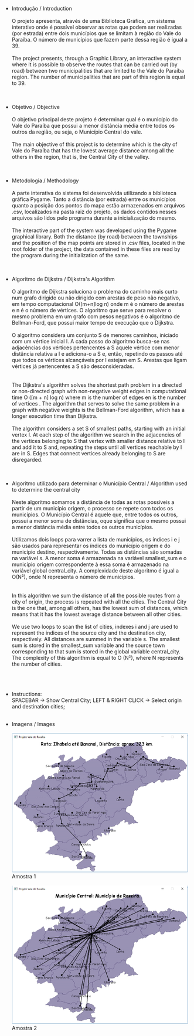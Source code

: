 * Introdução / Introduction
<br><br>
    O projeto apresenta, através de uma Biblioteca Gráfica, um sistema interativo onde é possível observar as rotas que podem ser realizadas (por estrada) entre dois municípios que se limitam à região do Vale do Paraíba. O número de municípios que fazem parte dessa região é igual a 39.
  <br><br>
    The project presents, through a Graphic Library, an interactive system where it is possible to observe the routes that can be carried out (by road) between two municipalities that are limited to the Vale do Paraíba region. The number of municipalities that are part of this region is equal to 39.
  <br><br><br>
* Objetivo / Objective
<br><br>
    O objetivo principal deste projeto é determinar qual é o município do Vale do Paraíba que possui a menor distância média entre todos os outros da região, ou seja, o Município Central do vale.
  <br><br>
    The main objective of this project is to determine which is the city of Vale do Paraíba that has the lowest average distance among all the others in the region, that is, the Central City of the valley.
  <br><br><br>
* Metodologia / Methodology
<br><br>
    A parte interativa do sistema foi desenvolvida utilizando a biblioteca gráfica Pygame. Tanto a distância (por estrada) entre os municípios quanto a posição dos pontos do mapa estão armazenados em arquivos .csv, localizados na pasta raiz do projeto, os dados contidos nesses arquivos são lidos pelo programa durante a inicialização do mesmo.
  <br><br>
    The interactive part of the system was developed using the Pygame graphical library. Both the distance (by road) between the townships and the position of the map points are stored in .csv files, located in the root folder of the project, the data contained in these files are read by the program during the initialization of the same.
  <br><br><br>
* Algoritmo de Dijkstra / Dijkstra's Algorithm
<br><br>
  O algoritmo de Dijkstra soluciona o problema do caminho mais curto num grafo dirigido ou não dirigido com arestas de peso não negativo, em tempo computacional O([m+n]log n) onde m é o número de arestas e n é o número de vértices. O algoritmo que serve para resolver o mesmo problema em um grafo com pesos negativos é o algoritmo de Bellman-Ford, que possui maior tempo de execução que o Dijkstra.\
  <br>
    O algoritmo considera um conjunto S de menores caminhos, iniciado com um vértice inicial I. A cada passo do algoritmo busca-se nas adjacências dos vértices pertencentes a S aquele vértice com menor distância relativa a I e adiciona-o a S e, então, repetindo os passos até que todos os vértices alcançáveis por I estejam em S. Arestas que ligam vértices já pertencentes a S são desconsideradas.\
<br><br>
  The Dijkstra's algorithm solves the shortest path problem in a directed or non-directed graph with non-negative weight edges in computational time O ([m + n] log n) where m is the number of edges en is the number of vertices . The algorithm that serves to solve the same problem in a graph with negative weights is the Bellman-Ford algorithm, which has a longer execution time than Dijkstra.\
  <br>
    The algorithm considers a set S of smallest paths, starting with an initial vertex I. At each step of the algorithm we search in the adjacencies of the vertices belonging to S that vertex with smaller distance relative to I and add it to S and, repeating the steps until all vertices reachable by I are in S. Edges that connect vertices already belonging to S are disregarded.
  <br><br><br>
* Algoritmo utilizado para determinar o Município Central / Algorithm used to determine the central city
<br><br>
  Neste algoritmo somamos a distância de todas as rotas possíveis a partir de um município origem, o processo se repete com todos os municípios. O Município Central é aquele que, entre todos os outros, possui a menor soma de distâncias, oque significa que o mesmo possui a menor distância média entre todos os outros municípios.\
  <br>
    Utilizamos dois loops para varrer a lista de municípios, os índices i e j são usados para representar os índices do município origem e do município destino, respectivamente. Todas as distâncias são somadas na variável s. A menor soma é armazenada na variável smallest_sum e o município origem correspondente à essa soma é armazenado na variável global central_city. A complexidade deste algoritmo é igual a O(N²), onde N representa o número de municípios.\
  <br><br>
    In this algorithm we sum the distance of all the possible routes from a city of origin, the process is repeated with all the cities. The Central City is the one that, among all others, has the lowest sum of distances, which means that it has the lowest average distance between all other cities.\
  <br>
    We use two loops to scan the list of cities, indexes i and j are used to represent the indices of the source city and the destination city, respectively. All distances are summed in the variable s. The smallest sum is stored in the smallest_sum variable and the source town corresponding to that sum is stored in the global variable central_city. The complexity of this algorithm is equal to O (N²), where N represents the number of cities.\
  <br><br><br>
  
* Instructions:<br>
SPACEBAR            -> Show Central City;
LEFT & RIGHT CLICK  -> Select origin and destination cities;
<br><br>
  
* Imagens / Images
<br><br>
![Amostra 01](amostras/amostra01.png)
Amostra 1
<br><br>
![Amostra 02](amostras/amostra02.png)
Amostra 2
